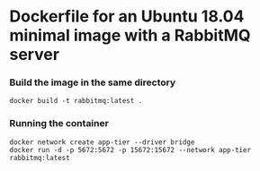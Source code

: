 # Dockerfile for an Ubuntu 18.04 minimal image with a RabbitMQ server

### Build the image in the same directory

``` 
docker build -t rabbitmq:latest .
``` 

### Running the container

``` 
docker network create app-tier --driver bridge
docker run -d -p 5672:5672 -p 15672:15672 --network app-tier rabbitmq:latest 
``` 
